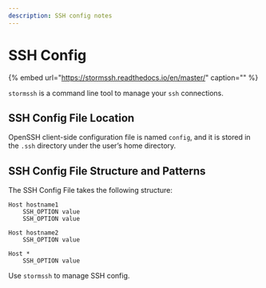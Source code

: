 ```yaml
---
description: SSH config notes
---
```


# SSH Config

{% embed url="https://stormssh.readthedocs.io/en/master/" caption="" %}

`stormssh` is a command line tool to manage your `ssh` connections.

## SSH Config File Location <a id="ssh-config-file-location"></a>

OpenSSH client-side configuration file is named `config`, and it is stored in the `.ssh` directory under the user’s home directory.

## SSH Config File Structure and Patterns <a id="ssh-config-file-structure-and-patterns"></a>

The SSH Config File takes the following structure:

```text
Host hostname1
    SSH_OPTION value
    SSH_OPTION value

Host hostname2
    SSH_OPTION value

Host *
    SSH_OPTION value
```

Use `stormssh` to manage SSH config.

